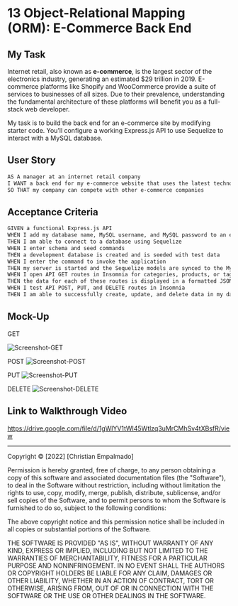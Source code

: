 # 13 Object-Relational Mapping (ORM): E-Commerce Back End

## My Task

Internet retail, also known as **e-commerce**, is the largest sector of the electronics industry, generating an estimated $29 trillion in 2019. E-commerce platforms like Shopify and WooCommerce provide a suite of services to businesses of all sizes. Due to their prevalence, understanding the fundamental architecture of these platforms will benefit you as a full-stack web developer.

My task is to build the back end for an e-commerce site by modifying starter code. You’ll configure a working Express.js API to use Sequelize to interact with a MySQL database.


## User Story

```md
AS A manager at an internet retail company
I WANT a back end for my e-commerce website that uses the latest technologies
SO THAT my company can compete with other e-commerce companies
```

## Acceptance Criteria

```md
GIVEN a functional Express.js API
WHEN I add my database name, MySQL username, and MySQL password to an environment variable file
THEN I am able to connect to a database using Sequelize
WHEN I enter schema and seed commands
THEN a development database is created and is seeded with test data
WHEN I enter the command to invoke the application
THEN my server is started and the Sequelize models are synced to the MySQL database
WHEN I open API GET routes in Insomnia for categories, products, or tags
THEN the data for each of these routes is displayed in a formatted JSON
WHEN I test API POST, PUT, and DELETE routes in Insomnia
THEN I am able to successfully create, update, and delete data in my database
```

## Mock-Up

GET

![Screenshot-GET](https://user-images.githubusercontent.com/107980867/198278772-185c27d5-8f5f-4dfb-9be4-aa18eadf4013.jpg)

POST
![Screenshot-POST](https://user-images.githubusercontent.com/107980867/198278867-37fa6b01-c54a-422b-8e83-128cda3ce107.jpg)

PUT
![Screenshot-PUT](https://user-images.githubusercontent.com/107980867/198278883-dadb6ff4-04fd-46e8-97a0-8d4313390c48.jpg)

DELETE
![Screenshot-DELETE](https://user-images.githubusercontent.com/107980867/198278908-f3981069-b24b-483e-9fac-c39850fa9be7.jpg)


## Link to Walkthrough Video
https://drive.google.com/file/d/1gWlYV1tWI45Wtlzq3uMrCMhSv4tXBsfR/view


- - -
Copyright © [2022] [Christian Empalmado]

Permission is hereby granted, free of charge, to any person obtaining a copy of this software and associated documentation files (the "Software"), to deal in the Software without restriction, including without limitation the rights to use, copy, modify, merge, publish, distribute, sublicense, and/or sell copies of the Software, and to permit persons to whom the Software is furnished to do so, subject to the following conditions:

The above copyright notice and this permission notice shall be included in all copies or substantial portions of the Software.

THE SOFTWARE IS PROVIDED "AS IS", WITHOUT WARRANTY OF ANY KIND, EXPRESS OR IMPLIED, INCLUDING BUT NOT LIMITED TO THE WARRANTIES OF MERCHANTABILITY, FITNESS FOR A PARTICULAR PURPOSE AND NONINFRINGEMENT. IN NO EVENT SHALL THE AUTHORS OR COPYRIGHT HOLDERS BE LIABLE FOR ANY CLAIM, DAMAGES OR OTHER LIABILITY, WHETHER IN AN ACTION OF CONTRACT, TORT OR OTHERWISE, ARISING FROM, OUT OF OR IN CONNECTION WITH THE SOFTWARE OR THE USE OR OTHER DEALINGS IN THE SOFTWARE.
